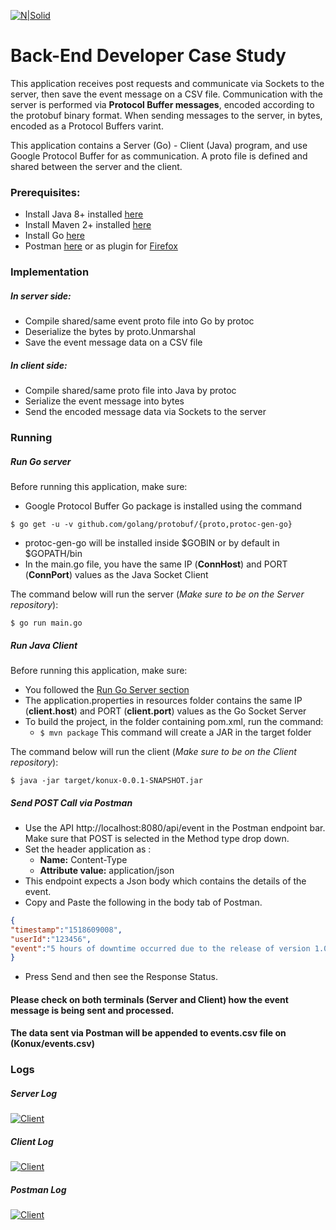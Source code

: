 [![N|Solid](https://www.konux.com/wp-content/themes/konux/img/konux.svg)](https://konux.com)

# Back-End Developer Case Study
This application receives post requests and communicate via Sockets to the server, then save the event message on a CSV file.
Communication with the server is performed via __Protocol Buffer messages__, encoded according to the protobuf binary format.
When sending messages to the server, in bytes, encoded as a Protocol Buffers varint.

This application contains a Server (Go) - Client (Java) program, and use Google Protocol Buffer for as communication. 
A proto file is defined and shared between the server and the client. 

### Prerequisites:
- Install Java 8+ installed [here](https://www.oracle.com/java/technologies/javase-downloads.html)
- Install Maven 2+ installed [here](https://maven.apache.org/install.html)
- Install Go [here](https://golang.org/doc/install)
- Postman [here](https://www.getpostman.com/downloads/) or as plugin for [Firefox](https://addons.mozilla.org/fr/firefox/addon/restclient/)

### Implementation
##### In server side:
- Compile shared/same event proto file into Go by protoc
- Deserialize the bytes by proto.Unmarshal
- Save the event message data on a CSV file

##### In client side:
- Compile shared/same proto file into Java by protoc
- Serialize the event message into bytes
- Send the encoded message data via Sockets to the server

### Running
##### Run Go server
Before running this application, make sure:
- Google Protocol Buffer Go package is installed using the command 
```console
$ go get -u -v github.com/golang/protobuf/{proto,protoc-gen-go}
```
- protoc-gen-go will be installed inside $GOBIN or by default in $GOPATH/bin
- In the main.go file, you have the same IP (**ConnHost**) and PORT (**ConnPort**) values as the Java Socket Client

The command below will run the server (*Make sure to be on the Server repository*):
```
$ go run main.go
```
##### Run Java Client
Before running this application, make sure:
- You followed the [Run Go Server section](#run-go-server)
- The application.properties in resources folder contains the same IP (**client.host**) and PORT (**client.port**) values as the Go Socket Server
- To build the project, in the folder containing pom.xml, run the command:
    - ```$ mvn package``` This command will create a JAR in the target folder

The command below will run the client (*Make sure to be on the Client repository*):
```
$ java -jar target/konux-0.0.1-SNAPSHOT.jar
```

##### Send POST Call via Postman
- Use the API http://localhost:8080/api/event in the Postman endpoint bar. Make sure that POST is selected in the Method type drop down.
- Set the header application as : 
    - **Name:** Content-Type
    - **Attribute value:** application/json
- This endpoint expects a Json body which contains the details of the event. 
- Copy and Paste the following in the body tab of Postman.

```json
{
"timestamp":"1518609008",
"userId":"123456",
"event":"5 hours of downtime occurred due to the release of version 1.0.5 of the system"
}
```

- Press Send and then see the Response Status.

#### Please check on both terminals (Server and Client) how the event message is being sent and processed. 
#### The data sent via Postman will be appended to events.csv file on (Konux/events.csv)

### Logs
##### Server Log
[![Client](https://www.zouhairguijjane.com/server.jpg)](https://www.zouhairguijjane.com/server.jpg)

##### Client Log
[![Client](https://www.zouhairguijjane.com/client.jpg)](https://www.zouhairguijjane.com/client.jpg)

##### Postman Log
[![Client](https://www.zouhairguijjane.com/postman.jpg)](https://www.zouhairguijjane.com/postman.jpg)
